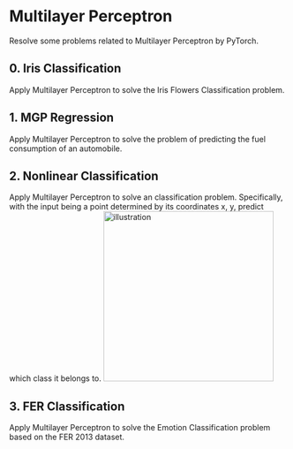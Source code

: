 # Multilayer Perceptron
Resolve some problems related to Multilayer Perceptron by PyTorch.

## 0. Iris Classification
Apply Multilayer Perceptron to solve the Iris Flowers Classification problem.

## 1. MGP Regression
Apply Multilayer Perceptron to solve the problem of predicting the fuel consumption of an automobile.

## 2. Nonlinear Classification
Apply Multilayer Perceptron to solve an classification problem.
Specifically, with the input being a point determined by its coordinates x, y, predict which class it belongs to.
<img width="308" alt="illustration" src="https://github.com/duongngockhanh/multilayer-perceptron/assets/87640587/b46e7c09-16cb-4c26-960a-f72547598804">

## 3. FER Classification 
Apply Multilayer Perceptron to solve the Emotion Classification problem based on the FER 2013 dataset.